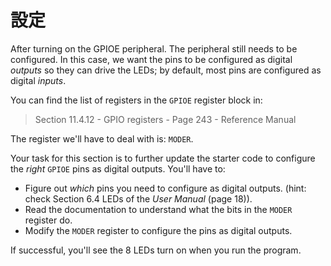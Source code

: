 <!-- # Configuration -->

# 設定

After turning on the GPIOE peripheral. The peripheral still needs to be configured. In this case, we
want the pins to be configured as digital *outputs* so they can drive the LEDs; by default, most
pins are configured as digital *inputs*.

You can find the list of registers in the `GPIOE` register block in:

> Section 11.4.12 - GPIO registers - Page 243 - Reference Manual

The register we'll have to deal with is: `MODER`.

Your task for this section is to further update the starter code to configure the *right* `GPIOE`
pins as digital outputs. You'll have to:

- Figure out *which* pins you need to configure as digital outputs. (hint: check Section 6.4 LEDs of
  the *User Manual* (page 18)).
- Read the documentation to understand what the bits in the `MODER` register do.
- Modify the `MODER` register to configure the pins as digital outputs.

If successful, you'll see the 8 LEDs turn on when you run the program.
